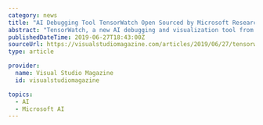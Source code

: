 ```yaml
---
category: news
title: "AI Debugging Tool TensorWatch Open Sourced by Microsoft Research"
abstract: "TensorWatch, a new AI debugging and visualization tool from Microsoft Research, is now available as an open source offering on GitHub, where it's \"under heavy development with a goal of providing a platform for debugging machine learning in one easy to use ..."
publishedDateTime: 2019-06-27T18:43:00Z
sourceUrl: https://visualstudiomagazine.com/articles/2019/06/27/tensorwatch.aspx
type: article

provider:
  name: Visual Studio Magazine
  id: visualstudiomagazine

topics:
  - AI
  - Microsoft AI
---
```

